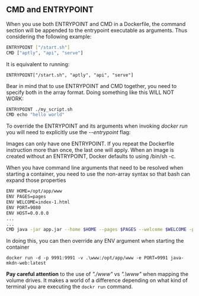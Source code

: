 ## CMD and ENTRYPOINT

When you use both ENTRYPOINT and CMD in a Dockerfile, the command section will be appended to the entrypoint executable
as arguments. Thus considering the following example:

```bash
ENTRYPOINT ["/start.sh"]
CMD ["aptly", "api", "serve"]
```

It is equivalent to running:

```ENTRYPOINT["/start.sh", "aptly", "api", "serve"]```

Bear in mind that to use ENTRYPOINT and CMD together, you need to specify both in the array format. Doing something
like this WILL NOT WORK:

```bash
ENTRYPOINT ./my_script.sh
CMD echo "hello world"
```

To override the ENTRYPOINT and its arguments when invoking *docker run* you will need to explicitly use the
*--entrypoint* flag:

Images can only have one ENTRYPOINT. If you repeat the Dockerfile instruction more than once, the last one will apply.
When an image is created without an ENTRYPOINT, Docker defaults to using /bin/sh -c.

When you have command line arguments that need to be resolved when starting a container, you need to use the non-array
syntax so that bash can expand those properties

```bash
ENV HOME=/opt/app/www
ENV PAGES=pages
ENV WELCOME=index-1.html
ENV PORT=9080
ENV HOST=0.0.0.0
...
...
CMD java -jar app.jar --home $HOME --pages $PAGES --welcome $WELCOME -port $PORT -host $HOST
```

In doing this, you can then override any ENV argument when starting the container

```docker run -d -p 9991:9991 -v .\www:/opt/app/www -e PORT=9991 java-mkdn-web:latest```

**Pay careful attention** to the use of *"./www"* vs *".\www"* when mapping the volume drives. It makes a world of a
difference depending on what kind of terminal you are executing the ```dockr run``` command. 